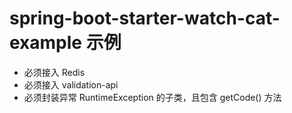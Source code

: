 # spring-boot-starter-watch-cat-example 示例

* 必须接入 Redis
* 必须接入 validation-api
* 必须封装异常 RuntimeException 的子类，且包含 getCode() 方法